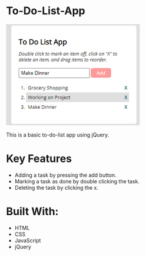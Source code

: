 # To-Do-List-App

![alt text](todolist.PNG)

This is a basic to-do-list app using jQuery.

# Key Features

- Adding a task by pressing the add button.
- Marking a task as done by double clicking the task.
- Deleting the task by clicking the x.

# Built With:

- HTML
- CSS
- JavaScript
- jQuery
